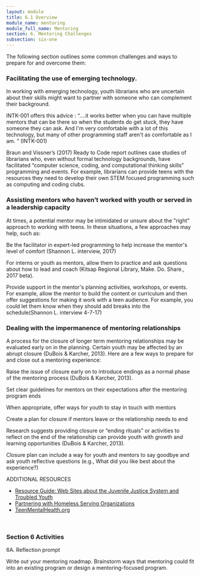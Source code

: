 ```yaml
---
layout: module
title: 6.1 Overview
module_name: mentoring
module_full_name: Mentoring
section: 6. Mentoring Challenges
subsection: six-one
---
```


The following section outlines some common challenges and ways to prepare for and overcome them:

### Facilitating the use of emerging technology. 

In working with emerging technology, youth librarians who are uncertain about their skills might want to partner with someone who can complement their background. 

INTK-001 offers this advice : “….it works better when you can have multiple mentors that can be there so when the students do get stuck, they have someone they can ask. And I'm very comfortable with a lot of this technology, but many of other programming staff aren't as comfortable as I am. “ (INTK-001) 

Braun and Vissner’s (2017) Ready to Code report outlines case studies of librarians who, even without formal technology backgrounds, have facilitated “computer science, coding, and computational thinking skills” programming and events. For example, librarians can provide teens with the resources they need to develop their own STEM focused programming such as computing and coding clubs. 

### Assisting mentors who haven’t worked with youth or served in a leadership capacity 

At times, a potential mentor may be intimidated or unsure about the "right" approach to working with teens. In these situations, a few approaches may help, such as: 

Be the facilitator in expert-led programming to help increase the mentor's level of comfort (Shannon L. interview, 2017) 

For interns or youth as mentors, allow them to practice and ask questions about how to lead and coach (Kitsap Regional Library, Make. Do. Share., 2017 beta). 

Provide support in the mentor's planning activities, workshops, or events. For example, allow the mentor to build the content or curriculum and then offer suggestions for making it work with a teen audience. For example, you could let them know when they should add breaks into the schedule(Shannon L. interview 4-7-17) 

### Dealing with the impermanence of mentoring relationships 

A process for the closure of longer term mentoring relationships may be evaluated early on in the planning. Certain youth may be affected by an abrupt closure (DuBois & Karcher, 2013). Here are a few ways to prepare for and close out a mentoring experience: 

Raise the issue of closure early on to introduce endings as a normal phase of the mentoring process (DuBois & Karcher, 2013). 

Set clear guidelines for mentors on their expectations after the mentoring program ends 

When appropriate, offer ways for youth to stay in touch with mentors 

Create a plan for closure if mentors leave or the relationship needs to end 

Research suggests providing closure or “ending rituals” or activities to reflect on the end of the relationship can provide youth with growth and learning opportunities (DuBois & Karcher, 2013). 

Closure plan can include a way for youth and mentors to say goodbye and ask youth reflective questions (e.g., What did you like best about the experience?) 

<div class="explanatory">  
<p><span class="box-title">ADDITIONAL RESOURCES </span></p>
<ul>
<li><a href="">Resource Guide: Web Sites about the Juvenile Justice System and Troubled Youth</a></li>
<li><a href="">Partnering with Homeless Serving Organizations</a></li>
<li><a href="">TeenMentalHealth.org</a></li>
</ul>
</div>
<br>

### Section 6 Activities 

6A. Reflection prompt 

Write out your mentoring roadmap. Brainstorm ways that mentoring could fit into an existing program or design a mentoring-focused program.
